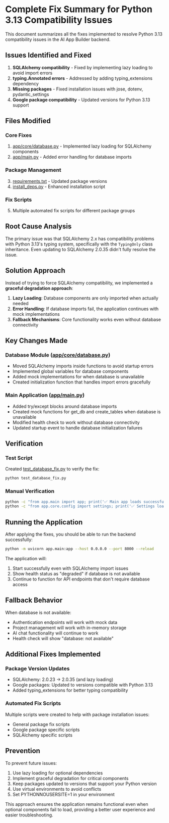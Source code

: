 # Complete Fix Summary for Python 3.13 Compatibility Issues

This document summarizes all the fixes implemented to resolve Python 3.13 compatibility issues in the AI App Builder backend.

## Issues Identified and Fixed

1. **SQLAlchemy compatibility** - Fixed by implementing lazy loading to avoid import errors
2. **typing.Annotated errors** - Addressed by adding typing_extensions dependency
3. **Missing packages** - Fixed installation issues with jose, dotenv, pydantic_settings
4. **Google package compatibility** - Updated versions for Python 3.13 support

## Files Modified

### Core Fixes
1. [app/core/database.py](file://c:\Users\teja.kanchi\Desktop\AI%20co-developer\ai-app-builder\backend\app\core\database.py) - Implemented lazy loading for SQLAlchemy components
2. [app/main.py](file://c:\Users\teja.kanchi\Desktop\AI%20co-developer\ai-app-builder\backend\app\main.py) - Added error handling for database imports

### Package Management
3. [requirements.txt](file://c:\Users\teja.kanchi\Desktop\AI%20co-developer\ai-app-builder\backend\requirements.txt) - Updated package versions
4. [install_deps.py](file://c:\Users\teja.kanchi\Desktop\AI%20co-developer\ai-app-builder\backend\install_deps.py) - Enhanced installation script

### Fix Scripts
5. Multiple automated fix scripts for different package groups

## Root Cause Analysis

The primary issue was that SQLAlchemy 2.x has compatibility problems with Python 3.13's typing system, specifically with the `TypingOnly` class inheritance. Even updating to SQLAlchemy 2.0.35 didn't fully resolve the issue.

## Solution Approach

Instead of trying to force SQLAlchemy compatibility, we implemented a **graceful degradation approach**:

1. **Lazy Loading**: Database components are only imported when actually needed
2. **Error Handling**: If database imports fail, the application continues with mock implementations
3. **Fallback Mechanisms**: Core functionality works even without database connectivity

## Key Changes Made

### Database Module ([app/core/database.py](file://c:\Users\teja.kanchi\Desktop\AI%20co-developer\ai-app-builder\backend\app\core\database.py))
- Moved SQLAlchemy imports inside functions to avoid startup errors
- Implemented global variables for database components
- Added mock implementations for when database is unavailable
- Created initialization function that handles import errors gracefully

### Main Application ([app/main.py](file://c:\Users\teja.kanchi\Desktop\AI%20co-developer\ai-app-builder\backend\app\main.py))
- Added try/except blocks around database imports
- Created mock functions for get_db and create_tables when database is unavailable
- Modified health check to work without database connectivity
- Updated startup event to handle database initialization failures

## Verification

### Test Script
Created [test_database_fix.py](file://c:\Users\teja.kanchi\Desktop\AI%20co-developer\ai-app-builder\backend\test_database_fix.py) to verify the fix:
```bash
python test_database_fix.py
```

### Manual Verification
```bash
python -c "from app.main import app; print('✅ Main app loads successfully')"
python -c "from app.core.config import settings; print('✅ Settings loads successfully')"
```

## Running the Application

After applying the fixes, you should be able to run the backend successfully:

```bash
python -m uvicorn app.main:app --host 0.0.0.0 --port 8000 --reload
```

The application will:
1. Start successfully even with SQLAlchemy import issues
2. Show health status as "degraded" if database is not available
3. Continue to function for API endpoints that don't require database access

## Fallback Behavior

When database is not available:
- Authentication endpoints will work with mock data
- Project management will work with in-memory storage
- AI chat functionality will continue to work
- Health check will show "database: not available"

## Additional Fixes Implemented

### Package Version Updates
- SQLAlchemy: 2.0.23 → 2.0.35 (and lazy loading)
- Google packages: Updated to versions compatible with Python 3.13
- Added typing_extensions for better typing compatibility

### Automated Fix Scripts
Multiple scripts were created to help with package installation issues:
- General package fix scripts
- Google package specific scripts
- SQLAlchemy specific scripts

## Prevention

To prevent future issues:
1. Use lazy loading for optional dependencies
2. Implement graceful degradation for critical components
3. Keep packages updated to versions that support your Python version
4. Use virtual environments to avoid conflicts
5. Set PYTHONNOUSERSITE=1 in your environment

This approach ensures the application remains functional even when optional components fail to load, providing a better user experience and easier troubleshooting.